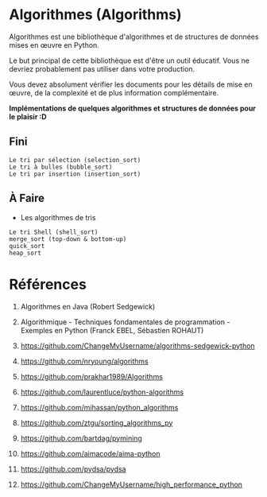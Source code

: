 # Algorithmes (Algorithms)

Algorithmes est une bibliothèque d'algorithmes et de structures de données mises en œuvre en Python.

Le but principal de cette bibliothèque est d'être un outil éducatif. Vous ne devriez probablement pas utiliser dans votre production.

Vous devez absolument vérifier les documents pour les détails de mise en œuvre, de la complexité et de plus information complémentaire.

**Implémentations de quelques algorithmes et structures de données pour le plaisir :D**

## Fini
```
Le tri par sélection (selection_sort)
Le tri à bulles (bubble_sort)
Le tri par insertion (insertion_sort)
```

## À Faire
* Les algorithmes de tris
```
Le tri Shell (shell_sort)
merge_sort (top-down & bottom-up)
quick_sort
heap_sort
```

# Références
1. Algorithmes en Java (Robert Sedgewick)
2. Algorithmique - Techniques fondamentales de programmation - Exemples en Python (Franck EBEL, Sébastien ROHAUT)

3. https://github.com/ChangeMyUsername/algorithms-sedgewick-python
4. https://github.com/nryoung/algorithms
5. https://github.com/prakhar1989/Algorithms
6. https://github.com/laurentluce/python-algorithms
7. https://github.com/mihassan/python_algorithms
8. https://github.com/ztgu/sorting_algorithms_py
9. https://github.com/bartdag/pymining
10. https://github.com/aimacode/aima-python
11. https://github.com/pydsa/pydsa
12. https://github.com/ChangeMyUsername/high_performance_python

